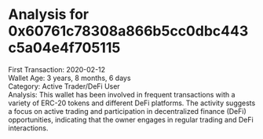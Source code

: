 # Analysis for 0x60761c78308a866b5cc0dbc443c5a04e4f705115

First Transaction: 2020-02-12  
Wallet Age: 3 years, 8 months, 6 days  
Category: Active Trader/DeFi User  
Analysis: This wallet has been involved in frequent transactions with a variety of ERC-20 tokens and different DeFi platforms. The activity suggests a focus on active trading and participation in decentralized finance (DeFi) opportunities, indicating that the owner engages in regular trading and DeFi interactions.